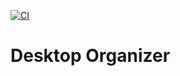 [![CI](https://github.com/yanivmizrachiy/desktop-organizer/actions/workflows/ci.yml/badge.svg)](https://github.com/yanivmizrachiy/desktop-organizer/actions/workflows/ci.yml)

# Desktop Organizer
